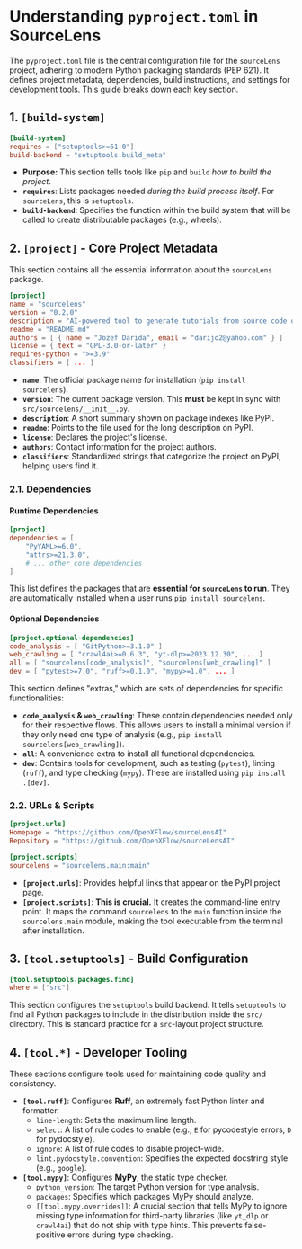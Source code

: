 # Understanding `pyproject.toml` in SourceLens

The `pyproject.toml` file is the central configuration file for the `sourceLens` project, adhering to modern Python packaging standards (PEP 621). It defines project metadata, dependencies, build instructions, and settings for development tools. This guide breaks down each key section.

## 1. `[build-system]`

```toml
[build-system]
requires = ["setuptools>=61.0"]
build-backend = "setuptools.build_meta"
```

*   **Purpose:** This section tells tools like `pip` and `build` *how to build the project*.
*   **`requires`**: Lists packages needed *during the build process itself*. For `sourceLens`, this is `setuptools`.
*   **`build-backend`**: Specifies the function within the build system that will be called to create distributable packages (e.g., wheels).

## 2. `[project]` - Core Project Metadata

This section contains all the essential information about the `sourceLens` package.

```toml
[project]
name = "sourcelens"
version = "0.2.0"
description = "AI-powered tool to generate tutorials from source code or web content."
readme = "README.md"
authors = [ { name = "Jozef Darida", email = "darijo2@yahoo.com" } ]
license = { text = "GPL-3.0-or-later" }
requires-python = ">=3.9"
classifiers = [ ... ]
```

*   **`name`**: The official package name for installation (`pip install sourcelens`).
*   **`version`**: The current package version. This **must** be kept in sync with `src/sourcelens/__init__.py`.
*   **`description`**: A short summary shown on package indexes like PyPI.
*   **`readme`**: Points to the file used for the long description on PyPI.
*   **`license`**: Declares the project's license.
*   **`authors`**: Contact information for the project authors.
*   **`classifiers`**: Standardized strings that categorize the project on PyPI, helping users find it.

### 2.1. Dependencies

#### Runtime Dependencies
```toml
[project]
dependencies = [
    "PyYAML>=6.0",
    "attrs>=21.3.0",
    # ... other core dependencies
]
```
This list defines the packages that are **essential for `sourceLens` to run**. They are automatically installed when a user runs `pip install sourcelens`.

#### Optional Dependencies
```toml
[project.optional-dependencies]
code_analysis = [ "GitPython>=3.1.0" ]
web_crawling = [ "crawl4ai>=0.6.3", "yt-dlp>=2023.12.30", ... ]
all = [ "sourcelens[code_analysis]", "sourcelens[web_crawling]" ]
dev = [ "pytest>=7.0", "ruff>=0.1.0", "mypy>=1.0", ... ]
```
This section defines "extras," which are sets of dependencies for specific functionalities:
*   **`code_analysis` & `web_crawling`**: These contain dependencies needed only for their respective flows. This allows users to install a minimal version if they only need one type of analysis (e.g., `pip install sourcelens[web_crawling]`).
*   **`all`**: A convenience extra to install all functional dependencies.
*   **`dev`**: Contains tools for development, such as testing (`pytest`), linting (`ruff`), and type checking (`mypy`). These are installed using `pip install .[dev]`.

### 2.2. URLs & Scripts

```toml
[project.urls]
Homepage = "https://github.com/OpenXFlow/sourceLensAI"
Repository = "https://github.com/OpenXFlow/sourceLensAI"

[project.scripts]
sourcelens = "sourcelens.main:main"
```
*   **`[project.urls]`**: Provides helpful links that appear on the PyPI project page.
*   **`[project.scripts]`**: **This is crucial.** It creates the command-line entry point. It maps the command `sourcelens` to the `main` function inside the `sourcelens.main` module, making the tool executable from the terminal after installation.

## 3. `[tool.setuptools]` - Build Configuration

```toml
[tool.setuptools.packages.find]
where = ["src"]
```
This section configures the `setuptools` build backend. It tells `setuptools` to find all Python packages to include in the distribution inside the `src/` directory. This is standard practice for a `src`-layout project structure.

## 4. `[tool.*]` - Developer Tooling

These sections configure tools used for maintaining code quality and consistency.

*   **`[tool.ruff]`**: Configures **Ruff**, an extremely fast Python linter and formatter.
    *   `line-length`: Sets the maximum line length.
    *   `select`: A list of rule codes to enable (e.g., `E` for pycodestyle errors, `D` for pydocstyle).
    *   `ignore`: A list of rule codes to disable project-wide.
    *   `lint.pydocstyle.convention`: Specifies the expected docstring style (e.g., `google`).
*   **`[tool.mypy]`**: Configures **MyPy**, the static type checker.
    *   `python_version`: The target Python version for type analysis.
    *   `packages`: Specifies which packages MyPy should analyze.
    *   `[[tool.mypy.overrides]]`: A crucial section that tells MyPy to ignore missing type information for third-party libraries (like `yt_dlp` or `crawl4ai`) that do not ship with type hints. This prevents false-positive errors during type checking.

